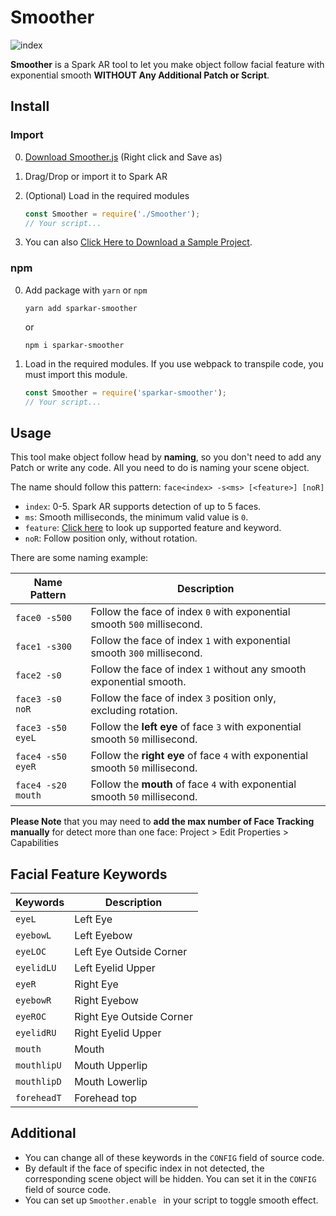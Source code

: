 # Smoother

![index](https://github.com/pofulu/sparkar-smoother/blob/master/README.assets/index.gif?raw=true)

**Smoother** is a Spark AR tool to let you make object follow facial feature with exponential smooth **WITHOUT Any Additional Patch or Script**.



## Install

### Import

0. [Download Smoother.js](https://raw.githubusercontent.com/pofulu/sparkar-smoother/master/SmootherDemo/scripts/Smoother.js) (Right click and Save as)

2. Drag/Drop or import it to Spark AR

3. (Optional) Load in the required modules

    ```javascript
    const Smoother = require('./Smoother');
    // Your script...
    ```

4. You can also [Click Here to Download a Sample Project](https://yehonal.github.io/DownGit/#home?url=https://github.com/pofulu/sparkar-smoother/tree/master/SmootherDemo).

### npm

0. Add package with `yarn` or `npm`

    ```shell
    yarn add sparkar-smoother
    ```

    or

    ```shell
    npm i sparkar-smoother
    ```

1. Load in the required modules. If you use webpack to transpile code, you must import this module.

    ```javascript
    const Smoother = require('sparkar-smoother');
    // Your script...
    ```



## Usage 

This tool make object follow head by **naming**, so you don't need to add any Patch or write any code. All you need to do is naming your scene object.

The name should follow this pattern: `face<index> -s<ms> [<feature>] [noR]`

- `index`: 0-5. Spark AR supports detection of up to 5 faces.
- `ms`: Smooth milliseconds, the minimum valid value is `0`.
- `feature`: [Click here](#FacialFeatures) to look up supported feature and keyword.
- `noR`: Follow position only, without rotation.

There are some naming example:

| Name Pattern       | Description                                                  |
| ------------------ | ------------------------------------------------------------ |
| `face0 -s500`      | Follow the face of index `0` with exponential smooth `500` millisecond. |
| `face1 -s300`      | Follow the face of index `1` with exponential smooth `300` millisecond. |
| `face2 -s0`        | Follow the face of index `1` without any smooth exponential smooth. |
| `face3 -s0 noR`    | Follow the face of index `3` position only, excluding rotation. |
| `face3 -s50 eyeL`  | Follow the **left eye** of face `3` with exponential smooth `50` millisecond. |
| `face4 -s50 eyeR`  | Follow the **right eye** of face `4` with exponential smooth `50` millisecond. |
| `face4 -s20 mouth` | Follow the **mouth** of face `4` with exponential smooth `50` millisecond. |

**Please Note** that you may need to **add the max number of Face Tracking manually** for detect more than one face: Project > Edit Properties > Capabilities



## Facial Feature Keywords

| Keywords    | Description              |
| ----------- | ------------------------ |
| `eyeL`      | Left Eye                 |
| `eyebowL`   | Left Eyebow              |
| `eyeLOC`    | Left Eye Outside Corner  |
| `eyelidLU`  | Left Eyelid Upper        |
| `eyeR`      | Right Eye                |
| `eyebowR`   | Right Eyebow             |
| `eyeROC`    | Right Eye Outside Corner |
| `eyelidRU`  | Right Eyelid Upper       |
| `mouth`     | Mouth                    |
| `mouthlipU` | Mouth Upperlip           |
| `mouthlipD` | Mouth Lowerlip           |
| `foreheadT` | Forehead top             |



## Additional

- You can change all of these keywords in the `CONFIG` field of source code.
- By default if the face of specific index in not detected, the corresponding scene object will be hidden. You can set it in the `CONFIG` field of source code.
- You can set up `Smoother.enable ` in your script to toggle smooth effect.
